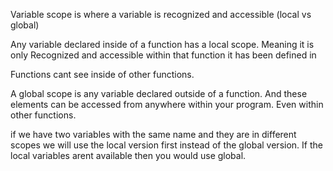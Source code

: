 

Variable scope is where a variable is recognized and accessible (local vs global)



Any variable declared inside of a function has a local scope.  Meaning it is only Recognized and accessible within that function it has been defined in 



Functions cant see inside of other functions. 



A global scope is any variable declared outside of a function. And these elements can be accessed from anywhere within your program. Even within other functions.



if we have two variables with the same name and they are in different scopes we will use the local version first instead of the global version. If the local variables arent available then you would use global. 